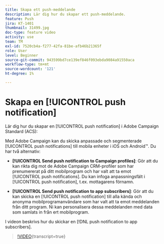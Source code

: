 ```yaml
---
title: Skapa ett push-meddelande
description: Lär dig hur du skapar ett push-meddelande.
feature: Push
jira: KT-1401
thumbnail: 31499.jpg
doc-type: feature video
activity: use
team: TM
exl-id: 7520cb4a-f277-42fa-81be-afb46b21365f
role: User
level: Beginner
source-git-commit: 943599bd7ce139ef846f093ebda9084a91550aca
workflow-type: tm+mt
source-wordcount: '121'
ht-degree: 1%

---
```


# Skapa en [!UICONTROL push notification]

Lär dig hur du skapar en [!UICONTROL push notification] i Adobe Campaign Standard (ACS):

Med Adobe Campaign kan du skicka anpassade och segmenterade [!UICONTROL push notifications] till mobila enheter i iOS och Android™. Du har två alternativ:

* **[!UICONTROL Send push notification to Campaign profiles]**: Gör att du kan rikta dig mot de Adobe Campaign CRM-profiler som har prenumererat på ditt mobilprogram och har valt att ta emot [!UICONTROL push notifications]. Du kan infoga anpassningsfält i [!UICONTROL push notification], t.ex. mottagarens förnamn.

* **[!UICONTROL Send push notification to app subscribers]**: Gör att du kan skicka en [!UICONTROL push notification] till alla kända och anonyma mobilprogramanvändare som har valt att ta emot meddelanden från ditt program. Ni kan personalisera dessa meddelanden med data som samlats in från ert mobilprogram.

I videon beskrivs hur du skickar en [!DNL push notification to app subscribers].

>[!VIDEO](https://video.tv.adobe.com/v/31499?learn=on){transcript=true}
